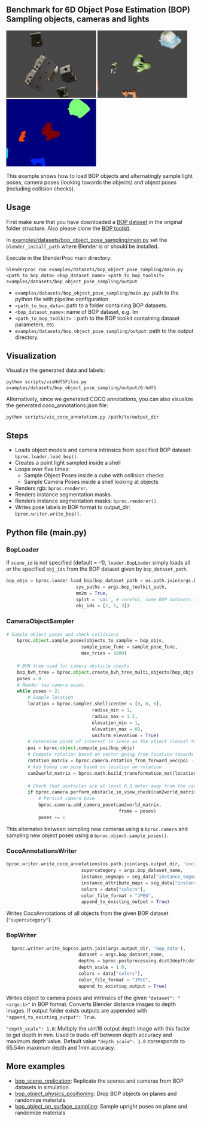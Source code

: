 ## Benchmark for 6D Object Pose Estimation (BOP) <br/> Sampling objects, cameras and lights

<img src=../../../images/bop_object_pose_sampling_tless_sample.jpg width="240" height="180"> <img src=../../../images/bop_object_pose_sampling_hb_sample.jpg width="240" height="180"> <img src=../../../images/bop_object_pose_sampling_hb_sample_inst.jpg width="240" height="180">

This example shows how to load BOP objects and alternatingly sample light poses, camera poses (looking towards the objects) and object poses (including collision checks).

## Usage

First make sure that you have downloaded a [BOP dataset](https://bop.felk.cvut.cz/datasets/) in the original folder structure. Also please clone the [BOP toolkit](https://github.com/thodan/bop_toolkit).

In [examples/datasets/bop_object_pose_sampling/main.py](main.py) set the `blender_install_path` where Blender is or should be installed.

Execute in the BlenderProc main directory:  

```
blenderproc run examples/datasets/bop_object_pose_sampling/main.py <path_to_bop_data> <bop_dataset_name> <path_to_bop_toolkit> examples/datasets/bop_object_pose_sampling/output
```
* `examples/datasets/bop_object_pose_sampling/main.py`: path to the python file with pipeline configuration.
* `<path_to_bop_data>`: path to a folder containing BOP datasets.
* `<bop_dataset_name>`: name of BOP dataset, e.g. lm
* `<path_to_bop_toolkit> `: path to the BOP toolkit containing dataset parameters, etc.
* `examples/datasets/bop_object_pose_sampling/output`: path to the output directory.

## Visualization

Visualize the generated data and labels:
```
python scripts/visHdf5Files.py examples/datasets/bop_object_pose_sampling/output/0.hdf5
```

Alternatively, since we generated COCO annotations, you can also visualize the generated coco_annotations.json file:
```
python scripts/vis_coco_annotation.py /path/to/output_dir
``` 

## Steps

* Loads object models and camera intrinsics from specified BOP dataset: `bproc.loader.load_bop()`.
* Creates a point light sampled inside a shell
* Loops over five times:
    * Sample Object Poses inside a cube with collision checks
    * Sample Camera Poses inside a shell looking at objects
* Renders rgb: `bproc.renderer`.
* Renders instance segmentation masks.
* Renders instance segmentation masks: `bproc.renderer()`.
* Writes pose labels in BOP format to output_dir: `bproc.writer.write_bop()`.

## Python file (main.py)

### BopLoader

If `scene_id` is not specified (default = -1), `loader.BopLoader` simply loads all or the specified `obj_ids` from the BOP dataset given by `bop_dataset_path`. 

```python
bop_objs = bproc.loader.load_bop(bop_dataset_path = os.path.join(args.bop_parent_path, args.bop_dataset_name),
                          sys_paths = args.bop_toolkit_path,
                          mm2m = True,
                          split = 'val', # careful, some BOP datasets only have test sets
                          obj_ids = [1, 1, 3])
```

### CameraObjectSampler

```python
# Sample object poses and check collisions 
    bproc.object.sample_poses(objects_to_sample = bop_objs,
                            sample_pose_func = sample_pose_func, 
                            max_tries = 1000)

    # BVH tree used for camera obstacle checks
    bop_bvh_tree = bproc.object.create_bvh_tree_multi_objects(bop_objs)
    poses = 0
    # Render two camera poses
    while poses < 2:
        # Sample location
        location = bproc.sampler.shell(center = [0, 0, 0],
                                radius_min = 1,
                                radius_max = 1.2,
                                elevation_min = 1,
                                elevation_max = 89,
                                uniform_elevation = True)
        # Determine point of interest in scene as the object closest to the mean of a subset of objects
        poi = bproc.object.compute_poi(bop_objs)
        # Compute rotation based on vector going from location towards poi
        rotation_matrix = bproc.camera.rotation_from_forward_vec(poi - location, inplane_rot=np.random.uniform(-0.7854, 0.7854))
        # Add homog cam pose based on location an rotation
        cam2world_matrix = bproc.math.build_transformation_mat(location, rotation_matrix)
        
        # Check that obstacles are at least 0.3 meter away from the camera and make sure the view interesting enough
        if bproc.camera.perform_obstacle_in_view_check(cam2world_matrix, {"min": 0.3}, bop_bvh_tree):
            # Persist camera pose
            bproc.camera.add_camera_pose(cam2world_matrix, 
                                          frame = poses)
            poses += 1
```

This alternates between sampling new cameras using a `bproc.camera` and sampling new object poses using a `bproc.object.sample_poses()`.

### CocoAnnotationsWriter

```python
bproc.writer.write_coco_annotations(os.path.join(args.output_dir, 'coco_data'),
                            supercategory = args.bop_dataset_name,
                            instance_segmaps = seg_data["instance_segmaps"],
                            instance_attribute_maps = seg_data["instance_attribute_maps"],
                            colors = data["colors"],
                            color_file_format = "JPEG", 
                            append_to_existing_output = True)
```
Writes CocoAnnotations of all objects from the given BOP dataset (`"supercategory"`).

### BopWriter

```python
  bproc.writer.write_bop(os.path.join(args.output_dir, 'bop_data'),
                           dataset = args.bop_dataset_name,
                           depths = bproc.postprocessing.dist2depth(data["distance"]),
                           depth_scale = 1.0, 
                           colors = data["colors"], 
                           color_file_format = "JPEG", 
                           append_to_existing_output = True)
```

Writes object to camera poses and intrinsics of the given `"dataset": "<args:1>"` in BOP format. Converts Blender distance images to depth images. If output folder exists outputs are appended with `"append_to_existing_output": True`.

`"depth_scale": 1.0`: Multiply the uint16 output depth image with this factor to get depth in mm. Used to trade-off between depth accuracy and maximum depth value. Default value `"depth_scale": 1.0` corresponds to 65.54m maximum depth and 1mm accuracy. 

## More examples

* [bop_scene_replication](../bop_scene_replication/README.md): Replicate the scenes and cameras from BOP datasets in simulation.
* [bop_object_physics_positioning](../bop_object_physics_positioning/README.md): Drop BOP objects on planes and randomize materials
* [bop_object_on_surface_sampling](../bop_object_on_surface_sampling/README.md): Sample upright poses on plane and randomize materials
